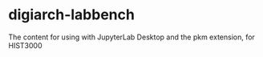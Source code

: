 # digiarch-labbench

The content for using with JupyterLab Desktop and the pkm extension, for HIST3000